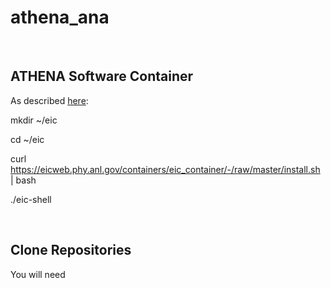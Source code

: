# athena_ana
<br/>

ATHENA Software Container
-------------------------
As described [here](https://eic.phy.anl.gov/tutorials/eic_tutorial/getting-started/quickstart/#step-1-setup-the-eic-software-container-jug_xl):

mkdir ~/eic

cd ~/eic

curl https://eicweb.phy.anl.gov/containers/eic_container/-/raw/master/install.sh | bash

./eic-shell

<br/>

Clone Repositories
------------------
You will need
